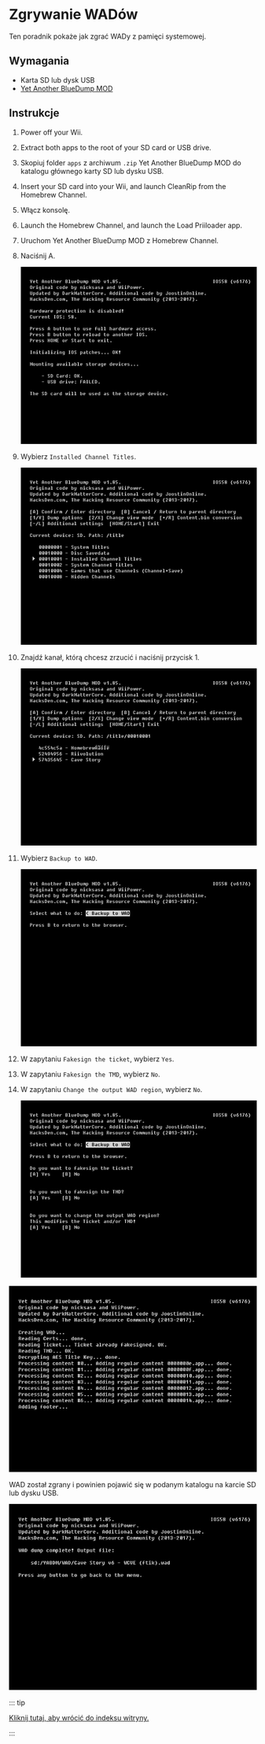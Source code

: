 # Zgrywanie WADów

Ten poradnik pokaże jak zgrać WADy z pamięci systemowej.

## Wymagania

- Karta SD lub dysk USB
- [Yet Another BlueDump MOD](https://oscwii.org/library/app/Yet-Another-BlueDump-Mod)

## Instrukcje

1. Power off your Wii.

2. Extract both apps to the root of your SD card or USB drive.

3. Skopiuj folder `apps` z archiwum `.zip` Yet Another BlueDump MOD do katalogu głównego karty SD lub dysku USB.

4. Insert your SD card into your Wii, and launch CleanRip from the Homebrew Channel.

5. Włącz konsolę.

6. Launch the Homebrew Channel, and launch the Load Priiloader app.

7. Uruchom Yet Another BlueDump MOD z Homebrew Channel.

8. Naciśnij A.

    ![](/images/homebrew/DumpWADS/1.png)

9. Wybierz `Installed Channel Titles`.

    ![](/images/homebrew/DumpWADS/2.png)

10. Znajdź kanał, którą chcesz zrzucić i naciśnij przycisk 1.

    ![](/images/homebrew/DumpWADS/3.png)

11. Wybierz `Backup to WAD`.

    ![](/images/homebrew/DumpWADS/4.png)

12. W zapytaniu `Fakesign the ticket`, wybierz `Yes`.

13. W zapytaniu `Fakesign the TMD`, wybierz `No`.

14. W zapytaniu `Change the output WAD region`, wybierz `No`.

    ![](/images/homebrew/DumpWADS/5.png)

![](/images/homebrew/DumpWADS/6.png)

WAD został zgrany i powinien pojawić się w podanym katalogu na karcie SD lub dysku USB.

![](/images/homebrew/DumpWADS/7.png)

::: tip

[Kliknij tutaj, aby wrócić do indeksu witryny.](site-navigation)

:::